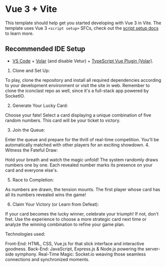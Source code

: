 # Vue 3 + Vite

This template should help get you started developing with Vue 3 in Vite. The template uses Vue 3 `<script setup>` SFCs, check out the [script setup docs](https://v3.vuejs.org/api/sfc-script-setup.html#sfc-script-setup) to learn more.

## Recommended IDE Setup

- [VS Code](https://code.visualstudio.com/) + [Volar](https://marketplace.visualstudio.com/items?itemName=Vue.volar) (and disable Vetur) + [TypeScript Vue Plugin (Volar)](https://marketplace.visualstudio.com/items?itemName=Vue.vscode-typescript-vue-plugin).

1. Clone and Set Up:

To play, clone the repository and install all required dependencies according to your development environment or visit the site in web. Remember to clone the iconclast repo as well, since it's a full-stack app powered by SocketIO.

2. Generate Your Lucky Card:

Choose your fate! Select a card displaying a unique combination of five random numbers. This card will be your ticket to victory.

3. Join the Queue:

Enter the queue and prepare for the thrill of real-time competition. You'll be automatically matched with other players for an exciting showdown.
4. Witness the Fateful Draw:

Hold your breath and watch the magic unfold! The system randomly draws numbers one by one. Each revealed number marks its presence on your card and everyone else's.

5. Race to Completion:

As numbers are drawn, the tension mounts. The first player whose card has all its numbers revealed wins the game!

6. Claim Your Victory (or Learn from Defeat):

If your card becomes the lucky winner, celebrate your triumph! If not, don't fret. Use the experience to choose a more strategic card next time or analyze the winning combination to refine your game plan.

Technologies used:

Front-End: HTML, CSS, Vue.js for that slick interface and interactive goodness.
Back-End: JavaScript, Express.js & Node.js powering the server-side symphony.
Real-Time Magic: Socket.io weaving those seamless connections and synchronized moments.

